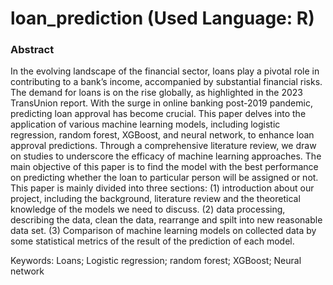 # loan_prediction (Used Language: R)

### Abstract
In the evolving landscape of the financial sector, loans play a pivotal role in contributing to a bank’s income, accompanied by substantial financial risks. The demand for loans is on the rise globally, as highlighted in the 2023 TransUnion report. With the surge in online banking post-2019 pandemic, predicting loan approval has become crucial. This paper delves into the application of various machine learning models, including logistic regression, random forest, XGBoost, and neural network, to enhance loan approval predictions. Through a comprehensive literature review, we draw on studies to underscore the efficacy of machine learning approaches. The main objective of this paper is to find the model with the best performance on predicting whether the loan to particular person will be assigned or not. This paper is mainly divided into three sections: (1) introduction about our project, including the background, literature review and the theoretical knowledge of the models we need to discuss. (2) data processing, describing the data, clean the data, rearrange and spilt into new reasonable data set. (3) Comparison of machine learning models on collected data by some statistical metrics of the result of the prediction of each model.

Keywords: Loans; Logistic regression; random forest; XGBoost; Neural network

